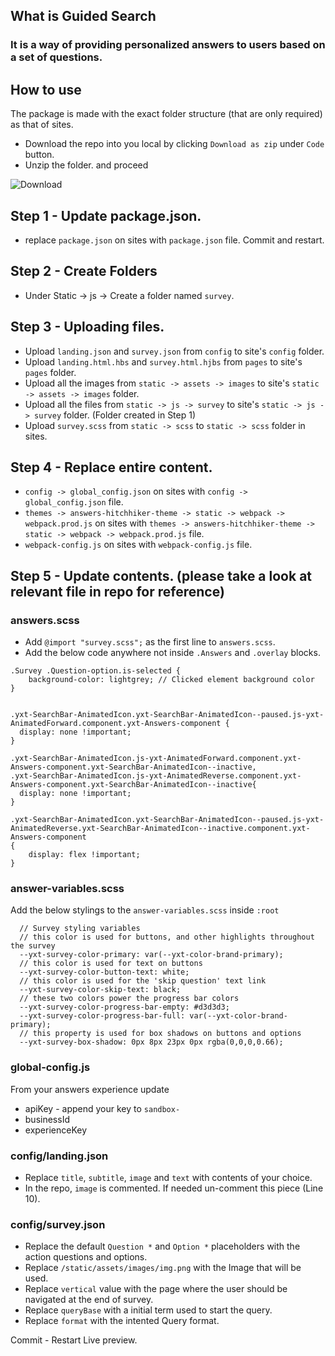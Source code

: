 ## What is Guided Search

### It is a way of providing personalized answers to users based on a set of questions.


## How to use

The package is made with the exact folder structure (that are only required) as that of sites.

- Download the repo into you local by clicking `Download as zip` under `Code` button.
- Unzip the folder. and proceed

![Download](https://i.imgur.com/8jUOKy2.png)

## Step 1 - Update package.json.

- replace `package.json` on sites with `package.json` file. Commit and restart.


## Step 2 - Create Folders

- Under Static -> js -> Create a folder named `survey`.

## Step 3 - Uploading files.

- Upload `landing.json` and `survey.json` from `config` to site's `config` folder.
- Upload `landing.html.hbs` and `survey.html.hjbs` from `pages` to site's `pages` folder.
- Upload all the images from `static -> assets -> images` to  site's `static -> assets -> images` folder.
- Upload all the files from `static -> js -> survey` to  site's `static -> js -> survey` folder. (Folder created in Step 1)
- Upload `survey.scss` from `static -> scss` to `static -> scss` folder in sites.

## Step 4 - Replace entire content.

- `config -> global_config.json` on sites with `config -> global_config.json` file.
- `themes -> answers-hitchhiker-theme -> static -> webpack -> webpack.prod.js` on sites with `themes -> answers-hitchhiker-theme -> static -> webpack -> webpack.prod.js` file.
- `webpack-config.js` on sites with `webpack-config.js` file.


## Step 5 - Update contents. (please take a look at relevant file in repo for reference)

### answers.scss
- Add `@import "survey.scss";` as the first line to `answers.scss`.
- Add the below code anywhere not inside `.Answers` and `.overlay` blocks. 
```
.Survey .Question-option.is-selected {
    background-color: lightgrey; // Clicked element background color
}


.yxt-SearchBar-AnimatedIcon.yxt-SearchBar-AnimatedIcon--paused.js-yxt-AnimatedForward.component.yxt-Answers-component {
  display: none !important;
} 

.yxt-SearchBar-AnimatedIcon.js-yxt-AnimatedForward.component.yxt-Answers-component.yxt-SearchBar-AnimatedIcon--inactive,
.yxt-SearchBar-AnimatedIcon.js-yxt-AnimatedReverse.component.yxt-Answers-component.yxt-SearchBar-AnimatedIcon--inactive{
  display: none !important;
}

.yxt-SearchBar-AnimatedIcon.yxt-SearchBar-AnimatedIcon--paused.js-yxt-AnimatedReverse.yxt-SearchBar-AnimatedIcon--inactive.component.yxt-Answers-component
{
    display: flex !important; 
}
```

### answer-variables.scss

Add the below stylings to the `answer-variables.scss` inside `:root`
```
  // Survey styling variables
  // this color is used for buttons, and other highlights throughout the survey
  --yxt-survey-color-primary: var(--yxt-color-brand-primary);
  // this color is used for text on buttons
  --yxt-survey-color-button-text: white;
  // this color is used for the 'skip question' text link
  --yxt-survey-color-skip-text: black;
  // these two colors power the progress bar colors
  --yxt-survey-color-progress-bar-empty: #d3d3d3;
  --yxt-survey-color-progress-bar-full: var(--yxt-color-brand-primary);
  // this property is used for box shadows on buttons and options
  --yxt-survey-box-shadow: 0px 8px 23px 0px rgba(0,0,0,0.66);
  ```
  

### global-config.js
From your answers experience update
- apiKey - append your key to `sandbox-`
- businessId
- experienceKey

### config/landing.json

- Replace `title`, `subtitle`, `image` and `text` with contents of your choice. 
- In the repo, `image` is commented. If needed un-comment this piece (Line 10).

### config/survey.json

- Replace the default `Question *` and `Option *` placeholders with the action questions and options.
- Replace `/static/assets/images/img.png` with the Image that will be used.
- Replace `vertical` value with the page where the user should be navigated at the end of survey.
- Replace `queryBase` with a initial term used to start the query.
- Replace `format` with the intented Query format.


Commit - Restart Live preview.
